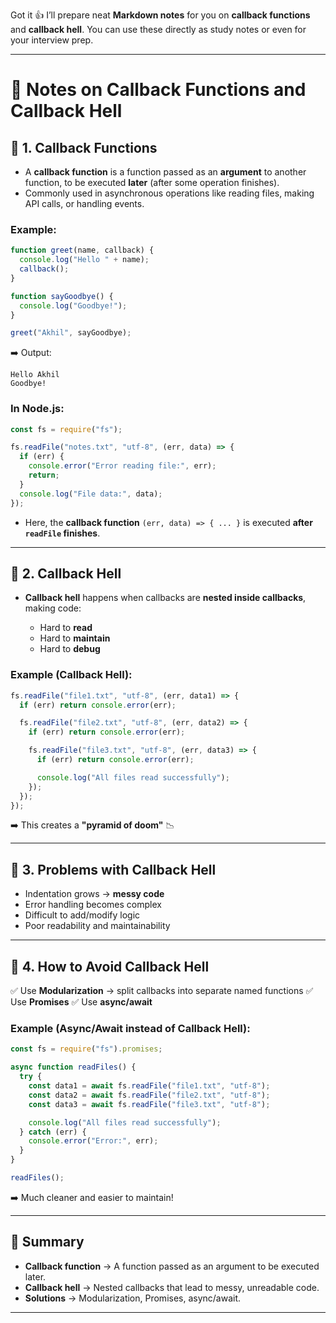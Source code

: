 Got it 👍 I’ll prepare neat **Markdown notes** for you on **callback functions** and **callback hell**. You can use these directly as study notes or even for your interview prep.

---

# 📘 Notes on Callback Functions and Callback Hell

## 🔹 1. Callback Functions

- A **callback function** is a function passed as an **argument** to another function, to be executed **later** (after some operation finishes).
- Commonly used in asynchronous operations like reading files, making API calls, or handling events.

### Example:

```js
function greet(name, callback) {
  console.log("Hello " + name);
  callback();
}

function sayGoodbye() {
  console.log("Goodbye!");
}

greet("Akhil", sayGoodbye);
```

➡️ Output:

```
Hello Akhil
Goodbye!
```

### In Node.js:

```js
const fs = require("fs");

fs.readFile("notes.txt", "utf-8", (err, data) => {
  if (err) {
    console.error("Error reading file:", err);
    return;
  }
  console.log("File data:", data);
});
```

- Here, the **callback function** `(err, data) => { ... }` is executed **after `readFile` finishes**.

---

## 🔹 2. Callback Hell

- **Callback hell** happens when callbacks are **nested inside callbacks**, making code:

  - Hard to **read**
  - Hard to **maintain**
  - Hard to **debug**

### Example (Callback Hell):

```js
fs.readFile("file1.txt", "utf-8", (err, data1) => {
  if (err) return console.error(err);

  fs.readFile("file2.txt", "utf-8", (err, data2) => {
    if (err) return console.error(err);

    fs.readFile("file3.txt", "utf-8", (err, data3) => {
      if (err) return console.error(err);

      console.log("All files read successfully");
    });
  });
});
```

➡️ This creates a **"pyramid of doom"** 📉

---

## 🔹 3. Problems with Callback Hell

- Indentation grows → **messy code**
- Error handling becomes complex
- Difficult to add/modify logic
- Poor readability and maintainability

---

## 🔹 4. How to Avoid Callback Hell

✅ Use **Modularization** → split callbacks into separate named functions
✅ Use **Promises**
✅ Use **async/await**

### Example (Async/Await instead of Callback Hell):

```js
const fs = require("fs").promises;

async function readFiles() {
  try {
    const data1 = await fs.readFile("file1.txt", "utf-8");
    const data2 = await fs.readFile("file2.txt", "utf-8");
    const data3 = await fs.readFile("file3.txt", "utf-8");

    console.log("All files read successfully");
  } catch (err) {
    console.error("Error:", err);
  }
}

readFiles();
```

➡️ Much cleaner and easier to maintain!

---

## 📝 Summary

- **Callback function** → A function passed as an argument to be executed later.
- **Callback hell** → Nested callbacks that lead to messy, unreadable code.
- **Solutions** → Modularization, Promises, async/await.

---
